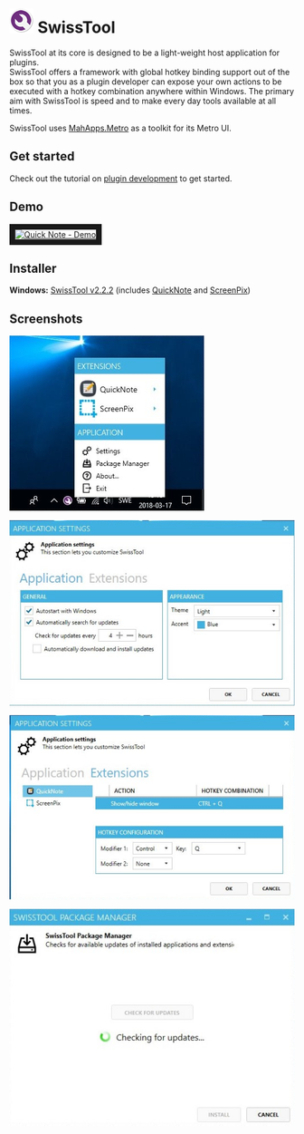 # ![alt text](logo.png "SwissTool") SwissTool

SwissTool at its core is designed to be a light-weight host application for plugins. <br/>
SwissTool offers a framework with global hotkey binding support out of the box so that you as a plugin developer can expose your own actions to be executed with a hotkey combination anywhere within Windows.
The primary aim with SwissTool is speed and to make every day tools available at all times.

SwissTool uses [MahApps.Metro](https://github.com/MahApps/MahApps.Metro) as a toolkit for its Metro UI.

## Get started
Check out the tutorial on [plugin development](https://github.com/winkvist/SwissTool/wiki/Plugin-Development) to get started.

## Demo

<a href="http://www.youtube.com/watch?feature=player_embedded&v=eCXzBnEN3-8" target="_blank"><img src="https://i.ytimg.com/vi/eCXzBnEN3-8/hqdefault.jpg?sqp=-oaymwEZCPYBEIoBSFXyq4qpAwsIARUAAIhCGAFwAQ==&rs=AOn4CLBSbyypOuZCG7BZIKkeMPxJus89iQ" 
alt="Quick Note - Demo" width="240" height="180" border="10" /></a>

## Installer
**Windows:**
[SwissTool v2.2.2](https://github.com/winkvist/SwissTool/releases/download/2.2.2/Installer.zip) (includes [QuickNote](https://github.com/winkvist/SwissTool.Ext.QuickNote) and [ScreenPix](https://github.com/winkvist/SwissTool.Ext.ScreenPix))

## Screenshots

![alt text](docs/screenshots/swisstool.jpg "SwissTool")

![alt text](docs/screenshots/settings1.jpg "Settings")

![alt text](docs/screenshots/settings2.jpg "Settings")

![alt text](docs/screenshots/updater.jpg "Package Manager")
